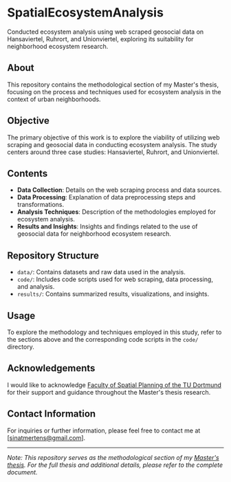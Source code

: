 # SpatialEcosystemAnalysis
 Conducted ecosystem analysis using web scraped geosocial data on Hansaviertel, Ruhrort, and Unionviertel, exploring its suitability for neighborhood ecosystem research.

## About
This repository contains the methodological section of my Master's thesis, focusing on the process and techniques used for ecosystem analysis in the context of urban neighborhoods.

## Objective
The primary objective of this work is to explore the viability of utilizing web scraping and geosocial data in conducting ecosystem analysis. The study centers around three case studies: Hansaviertel, Ruhrort, and Unionviertel.

## Contents
- **Data Collection**: Details on the web scraping process and data sources.
- **Data Processing**: Explanation of data preprocessing steps and transformations.
- **Analysis Techniques**: Description of the methodologies employed for ecosystem analysis.
- **Results and Insights**: Insights and findings related to the use of geosocial data for neighborhood ecosystem research.

## Repository Structure
- `data/`: Contains datasets and raw data used in the analysis.
- `code/`: Includes code scripts used for web scraping, data processing, and analysis.
- `results/`: Contains summarized results, visualizations, and insights.

## Usage
To explore the methodology and techniques employed in this study, refer to the sections above and the corresponding code scripts in the `code/` directory.

## Acknowledgements
I would like to acknowledge [Faculty of Spatial Planning of the TU Dortmund](https://raumplanung.tu-dortmund.de/) for their support and guidance throughout the Master's thesis research.

## Contact Information
For inquiries or further information, please feel free to contact me at [sinatmertens@gmail.com].

---

*Note: This repository serves as the methodological section of my [Master's thesis](https://drive.google.com/file/d/1un3sgYu_NoWYuslKvGyEOnuZM9WpdVLY/view?usp=sharing). For the full thesis and additional details, please refer to the complete document.*

